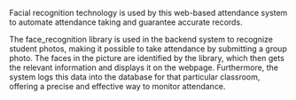 Facial recognition technology is used by this web-based attendance system to automate attendance taking and guarantee accurate records.

The face_recognition library is used in the backend system to recognize student photos, making it possible to take attendance by submitting a group photo. The faces in the picture are identified by the library, which then gets the relevant information and displays it on the webpage. Furthermore, the system logs this data into the database for that particular classroom, offering a precise and effective way to monitor attendance.

